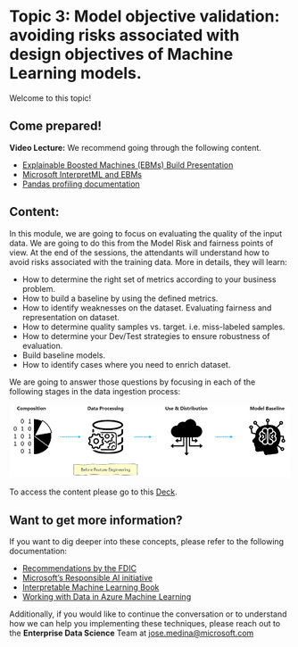 # Topic 3: Model objective validation: avoiding risks associated with design objectives of Machine Learning models.

Welcome to this topic!

## Come prepared!  

**Video Lecture:** We recommend going through the following content. 

- [Explainable Boosted Machines (EBMs) Build Presentation](https://channel9.msdn.com/Shows/AI-Show/The-Science-Behind-InterpretML-Explainable-Boosting-Machine?term=Explainable%20boosted%20machines&lang-en=true)
- [Microsoft InterpretML and EBMs](https://github.com/interpretml/interpret)
- [Pandas profiling documentation](https://github.com/pandas-profiling/pandas-profiling)

## Content:

In this module, we are going to focus on evaluating the quality of the input data. We are going to do this from the Model Risk and fairness points of view. At the end of the sessions, the attendants will understand how to avoid risks associated with the training data. More in details, they will learn:

- How to determine the right set of metrics according to your business problem. 
- How to build a baseline by using the defined metrics.
- How to identify weaknesses on the dataset. Evaluating fairness and representation on dataset. 
- How to determine quality samples vs. target. i.e. miss-labeled samples.
- How to determine your Dev/Test strategies to ensure robustness of evaluation.
- Build baseline models.
- How to identify cases where you need to enrich dataset.


We are going to answer those questions by focusing in each of the following stages in the data ingestion process:

![Data](./Misc/objective_validation_stages_step_mid_3.PNG)

To access the content please go to this [Deck](./deck_topic_3_model_objective_validation.pdf).

## Want to get more information?

If you want to dig deeper into these concepts, please refer to the following documentation:

- [Recommendations by the FDIC](https://www.fdic.gov/news/financial-institution-letters/2017/fil17022a.pdf)
- [Microsoft’s Responsible AI initiative](https://www.microsoft.com/en-us/ai/responsible-ai?activetab=pivot1:primaryr6)
- [Interpretable Machine Learning Book](https://christophm.github.io/interpretable-ml-book/index.html)
- [Working with Data in Azure Machine Learning](https://docs.microsoft.com/en-us/learn/modules/work-with-data-in-aml/)

Additionally, if you would like to continue the conversation or to understand how we can help you implementing these techniques, please reach out to the **Enterprise Data Science** Team at jose.medina@microsoft.com

